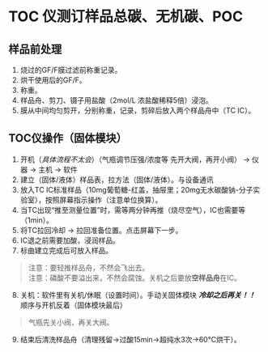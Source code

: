 # TOC 仪测订样品总碳、无机碳、POC  
## 样品前处理
1. 烧过的GF/F膜过滤前称重记录。
2. 烘干使用后的GF/F。
3. 称重。
4. 样品舟、剪刀、镊子用盐酸（2mol/L 浓盐酸稀释5倍）浸泡。
5. 膜从中间均匀剪开，分别称重，记录，剪碎后放入两个样品舟中（TC IC）。  
## TOC仪操作（固体模块）
1. 开机（*具体流程不太会*）（气瓶调节压强/浓度等 先开大阀，再开小阀） -> 仪器 -> 主机 -> 软件
2. 建立（固体/液体）样品表，拉方法（固体/液体）。与设备通讯
3. 放入TC IC标准样品（10mg葡萄糖-红盖，抽屉里；20mg无水碳酸钠-分子实验室），按照屏幕指示操作（注意单位换算）。
4. 当TC出现“推至测量位置”时，需等两分钟再推（烧尽空气），IC也需要等（1min）。
5. 将TC拉回冷却 -> 拉回准备位置。点击屏幕下一步。
6. IC退之前需要加酸，浸润样品。
7. 标曲建立完成后可放入样品。
> 注意：要轻推样品舟，不然会飞出去。  
> 注意：磷酸不要溢出来，不然会腐蚀。关机之后要放**空样品舟**在IC。  
8. 关机：软件里有关机/休眠（设置时间）。手动关固体模块 ***冷却之后再关！！*** 顺序与开机反着（固体模块最后）
> 气瓶先关小阀，再关大阀。
9. 结束后清洗样品舟（清理残留->过酸15min->超纯水3次->60℃烘干）。